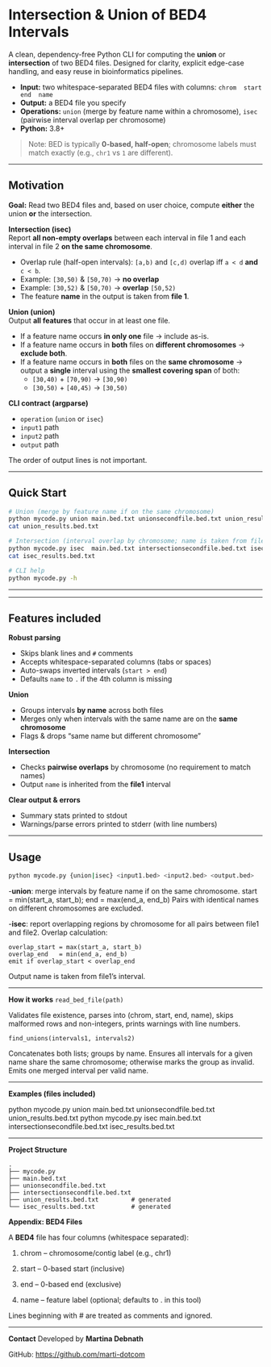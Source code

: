 # Intersection & Union of BED4 Intervals

A clean, dependency-free Python CLI for computing the **union** or **intersection** of two BED4 files.
Designed for clarity, explicit edge-case handling, and easy reuse in bioinformatics pipelines.

- **Input:** two whitespace-separated BED4 files with columns: `chrom  start  end  name`
- **Output:** a BED4 file you specify
- **Operations:** `union` (merge by feature name within a chromosome), `isec` (pairwise interval overlap per chromosome)
- **Python:** 3.8+

> Note: BED is typically **0-based, half-open**; chromosome labels must match exactly (e.g., `chr1` vs `1` are different).

---

## Motivation

**Goal:** Read two BED4 files and, based on user choice, compute **either** the union **or** the intersection.

**Intersection (isec)**  
Report **all non-empty overlaps** between each interval in file 1 and each interval in file 2 **on the same chromosome**.

- Overlap rule (half-open intervals): `[a,b)` and `[c,d)` overlap iff `a < d` **and** `c < b`.
- Example: `[30,50)` & `[50,70)` → **no overlap**
- Example: `[30,52)` & `[50,70)` → **overlap** `[50,52)`
- The feature **name** in the output is taken from **file 1**.

**Union (union)**  
Output **all features** that occur in at least one file.

- If a feature name occurs **in only one** file → include as-is.  
- If a feature name occurs in **both** files on **different chromosomes** → **exclude both**.  
- If a feature name occurs in **both** files on the **same chromosome** → output a **single** interval using the **smallest covering span** of both:
  - `[30,40)` + `[70,90)` → `[30,90)`
  - `[30,50)` + `[40,45)` → `[30,50)`

**CLI contract (argparse)**

- `operation` (`union` or `isec`)
- `input1` path
- `input2` path
- `output` path

The order of output lines is not important.

---

## Quick Start

```bash
# Union (merge by feature name if on the same chromosome)
python mycode.py union main.bed.txt unionsecondfile.bed.txt union_results.bed.txt
cat union_results.bed.txt

# Intersection (interval overlap by chromosome; name is taken from file1)
python mycode.py isec  main.bed.txt intersectionsecondfile.bed.txt isec_results.bed.txt
cat isec_results.bed.txt

# CLI help
python mycode.py -h
```

---
---

## Features included

**Robust parsing**
- Skips blank lines and `#` comments
- Accepts whitespace-separated columns (tabs or spaces)
- Auto-swaps inverted intervals (`start > end`)
- Defaults `name` to `.` if the 4th column is missing

**Union**
- Groups intervals **by name** across both files
- Merges only when intervals with the same name are on the **same chromosome**
- Flags & drops “same name but different chromosome”

**Intersection**
- Checks **pairwise overlaps** by chromosome (no requirement to match names)
- Output `name` is inherited from the **file1** interval

**Clear output & errors**
- Summary stats printed to stdout
- Warnings/parse errors printed to stderr (with line numbers)

---

## Usage

```bash
python mycode.py {union|isec} <input1.bed> <input2.bed> <output.bed>

```
-**union**: merge intervals by feature name if on the same chromosome.
start = min(start_a, start_b); end = max(end_a, end_b)
Pairs with identical names on different chromosomes are excluded.

-**isec**: report overlapping regions by chromosome for all pairs between file1 and file2.
Overlap calculation:

```
overlap_start = max(start_a, start_b)
overlap_end   = min(end_a, end_b)
emit if overlap_start < overlap_end
```
Output name is taken from file1’s interval.

---
**How it works**
```read_bed_file(path)```

Validates file existence, parses into (chrom, start, end, name), skips malformed rows and non-integers, prints warnings with line numbers.

```find_unions(intervals1, intervals2)```

Concatenates both lists; groups by name. Ensures all intervals for a given name share the same chromosome; otherwise marks the group as invalid. Emits one merged interval per valid name.

---
**Examples (files included)**

python mycode.py union main.bed.txt unionsecondfile.bed.txt union_results.bed.txt
python mycode.py isec  main.bed.txt intersectionsecondfile.bed.txt isec_results.bed.txt

---

**Project Structure**
```
.
├── mycode.py
├── main.bed.txt
├── unionsecondfile.bed.txt
├── intersectionsecondfile.bed.txt
├── union_results.bed.txt         # generated
└── isec_results.bed.txt          # generated

```

**Appendix: BED4 Files**

A **BED4** file has four columns (whitespace separated):

1. chrom – chromosome/contig label (e.g., chr1)

2. start – 0-based start (inclusive)

3. end – 0-based end (exclusive)

4. name – feature label (optional; defaults to . in this tool)

Lines beginning with # are treated as comments and ignored.

---
**Contact**
Developed by **Martina Debnath**

GitHub: https://github.com/marti-dotcom
